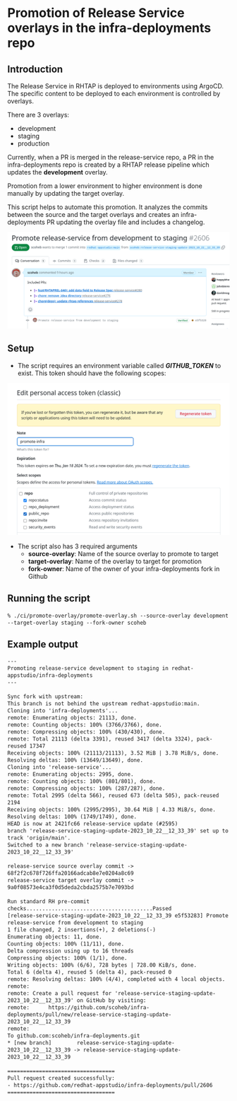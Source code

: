 
# Promotion of Release Service overlays in the infra-deployments repo

## Introduction

The Release Service in RHTAP is deployed to environments using ArgoCD. The specific content to be deployed to each environment is controlled by overlays.

There are 3 overlays:
- development
- staging
- production

Currently, when a PR is merged in the release-service repo, a PR in the infra-deployments repo is created by a RHTAP release pipeline which updates the **development** overlay. 

Promotion from a lower environment to higher environment is done manually by updating the target overlay.

This script helps to automate this promotion. It analyzes the commits between the source and the target overlays and creates an infra-deployments PR updating the overlay file and includes a changelog.

![Example PR](infra-pr.png)

## Setup

* The script requires an environment variable called _**GITHUB_TOKEN**_ to exist. This token should have the following scopes:

![Required Github token scopes](github-token-scopes.png)

* The script also has 3 required arguments
  * **source-overlay**: Name of the source overlay to promote to target
  * **target-overlay**: Name of the overlay to target for promotion
  * **fork-owner**: Name of the owner of your infra-deployments fork in Github

## Running the script

```
% ./ci/promote-overlay/promote-overlay.sh --source-overlay development  --target-overlay staging --fork-owner scoheb
```

## Example output
```
---
Promoting release-service development to staging in redhat-appstudio/infra-deployments
---

Sync fork with upstream:
This branch is not behind the upstream redhat-appstudio:main.
Cloning into 'infra-deployments'...
remote: Enumerating objects: 21113, done.
remote: Counting objects: 100% (3766/3766), done.
remote: Compressing objects: 100% (430/430), done.
remote: Total 21113 (delta 3391), reused 3417 (delta 3324), pack-reused 17347
Receiving objects: 100% (21113/21113), 3.52 MiB | 3.78 MiB/s, done.
Resolving deltas: 100% (13649/13649), done.
Cloning into 'release-service'...
remote: Enumerating objects: 2995, done.
remote: Counting objects: 100% (801/801), done.
remote: Compressing objects: 100% (287/287), done.
remote: Total 2995 (delta 566), reused 673 (delta 505), pack-reused 2194
Receiving objects: 100% (2995/2995), 30.64 MiB | 4.33 MiB/s, done.
Resolving deltas: 100% (1749/1749), done.
HEAD is now at 2421fc66 release-service update (#2595)
branch 'release-service-staging-update-2023_10_22__12_33_39' set up to track 'origin/main'.
Switched to a new branch 'release-service-staging-update-2023_10_22__12_33_39'

release-service source overlay commit -> 68f2f2c678f726ffa20166adcab8e7e0204a8c69
release-service target overlay commit -> 9a0f08573e4ca3f0d5deda2cbda2575b7e7093bd

Run standard RH pre-commit checks........................................Passed
[release-service-staging-update-2023_10_22__12_33_39 e5f53283] Promote release-service from development to staging
1 file changed, 2 insertions(+), 2 deletions(-)
Enumerating objects: 11, done.
Counting objects: 100% (11/11), done.
Delta compression using up to 16 threads
Compressing objects: 100% (1/1), done.
Writing objects: 100% (6/6), 728 bytes | 728.00 KiB/s, done.
Total 6 (delta 4), reused 5 (delta 4), pack-reused 0
remote: Resolving deltas: 100% (4/4), completed with 4 local objects.
remote:
remote: Create a pull request for 'release-service-staging-update-2023_10_22__12_33_39' on GitHub by visiting:
remote:      https://github.com/scoheb/infra-deployments/pull/new/release-service-staging-update-2023_10_22__12_33_39
remote:
To github.com:scoheb/infra-deployments.git
* [new branch]        release-service-staging-update-2023_10_22__12_33_39 -> release-service-staging-update-2023_10_22__12_33_39

==================================
Pull request created successfully:
- https://github.com/redhat-appstudio/infra-deployments/pull/2606
==================================
```